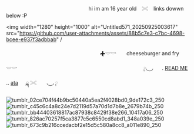 
　　　　　　　　　　　　　　　　hi im am 16 year old ⠀𓏵⠀ links dowwn below :P
                 
<img width="1280" height="1000" alt="Untitled571_20250925003617" src="https://github.com/user-attachments/assets/88b5c7e3-c7bc-4698-bcee-e937f3adbbab" /

　　　　　　　　　　　　　　　　　　 ྐ✚𓎟𓎡　　cheeseburger and fry　　𓎟𓎡
　　　　　　　　　　　　　　　　　　　　　　　  ⠀ ༙◟ ͜ ◞　⠀. [READ ME](https://docs.google.com/document/d/1MQu1Ryz4iK3uSaoXaiXlzQttN0FPDRFG5SzQdj6PJ10/edit?usp=sharing) ..  [ata](https://meateaters.atabook.org/) 　  ྐ 𓏵　　◟ ͜ ◞ ༙
                         
 ![tumblr_02ce704f44b9bc50440a5ea2f4028bd0_9de172c3_250](https://github.com/user-attachments/assets/a15df2b3-b7ae-48fe-842c-24738dda5814)![tumblr_c45c6c4a8c24e7d2119d57a70d1d7b8e_2679b74b_250](https://github.com/user-attachments/assets/9c051a3b-f2d7-466a-a555-87c2b952da57)![tumblr_bb44403618817ac87938c8429f38e266_10417a06_250](https://github.com/user-attachments/assets/73b6606d-b76e-47f9-a699-def82e87d4c4)![tumblr_826ac70257f5ca3877c5c6550cd8abd1_348a039e_250](https://github.com/user-attachments/assets/aea978f6-c939-4769-a68f-9e2c16778b5c)![tumblr_673c9b216ccedacbf2e15d5c580a8cc8_a011e890_250](https://github.com/user-attachments/assets/9a242d17-fc91-4983-8d69-635b0fb086e6)




<!--
**meateaterrs/meateaterrs** is a ✨ _special_ ✨ repository because its `README.md` (this file) appears on your GitHub profile.

Here are some ideas to get you started:

- 🔭 I’m currently working on ...
- 🌱 I’m currently learning ...
- 👯 I’m looking to collaborate on ...
- 🤔 I’m looking for help with ...
- 💬 Ask me about ...
- 📫 How to reach me: ...
- 😄 Pronouns: ...
- ⚡ Fun fact: ...
-->
